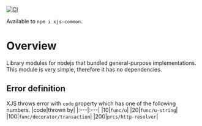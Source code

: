 [![CI](https://github.com/begyyal/xjs_commons/actions/workflows/test.yml/badge.svg)](https://github.com/begyyal/xjs_commons/actions/workflows/test.yml)

Available to `npm i xjs-common`.

# Overview
Library modules for nodejs that bundled general-purpose implementations.  
This module is very simple, therefore it has no dependencies.

## Error definition
XJS throws error with `code` property which has one of the following numbers.
|code|thrown by|
|:---|:---|
|10|`func/u`|
|20|`func/u-string`|
|100|`func/decorator/transaction`|
|200|`prcs/http-resolver`|
